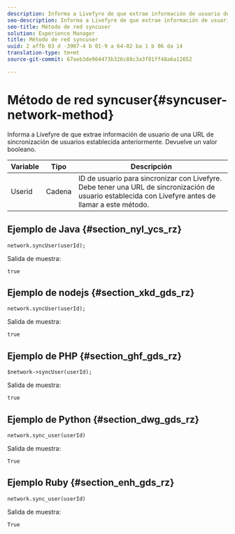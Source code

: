 ```yaml
---
description: Informa a Livefyre de que extrae información de usuario de una URL de sincronización de usuarios establecida anteriormente. Devuelve un valor booleano.
seo-description: Informa a Livefyre de que extrae información de usuario de una URL de sincronización de usuarios establecida anteriormente. Devuelve un valor booleano.
seo-title: Método de red syncuser
solution: Experience Manager
title: Método de red syncuser
uuid: 2 affb 03 d -3907-4 b 01-9 a 64-02 ba 1 b 06 da 14
translation-type: tm+mt
source-git-commit: 67aeb3de964473b326c88c3a3f81ff48a6a12652

---
```



# Método de red syncuser{#syncuser-network-method}

Informa a Livefyre de que extrae información de usuario de una URL de sincronización de usuarios establecida anteriormente. Devuelve un valor booleano.

| Variable | Tipo | Descripción |
|--- |--- |--- |
| Userid | Cadena | ID de usuario para sincronizar con Livefyre. Debe tener una URL de sincronización de usuario establecida con Livefyre antes de llamar a este método. |

## Ejemplo de Java {#section_nyl_ycs_rz}

```
network.syncUser(userId); 
```

Salida de muestra:

```
true
```

## Ejemplo de nodejs {#section_xkd_gds_rz}

```
network.syncUser(userId); 
```

Salida de muestra:

```
true
```

## Ejemplo de PHP {#section_ghf_gds_rz}

```
$network->syncUser(userId); 
```

Salida de muestra:

```
true
```

## Ejemplo de Python {#section_dwg_gds_rz}

```
network.sync_user(userId) 
```

Salida de muestra:

```
True
```

## Ejemplo Ruby {#section_enh_gds_rz}

```
network.sync_user(userId) 
```

Salida de muestra:

```
True
```
